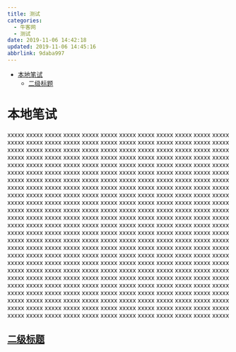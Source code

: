 ```yaml
---
title: 测试
categories: 
  - 牛客网
  - 测试
date: 2019-11-06 14:42:18
updated: 2019-11-06 14:45:16
abbrlink: 9daba997
---
```

- [本地笔试](/exam/9daba997/#本地笔试)
    - [二级标题](/exam/9daba997/#二级标题)

<!--more-->
<script src="https://cdn.bootcss.com/jquery/3.4.0/jquery.slim.min.js"></script>
<script>$(document).ready(function () {$(".post-body > ul:nth-child(1)").hide();});</script>

<!--end-->
# 本地笔试 #
xxxxx
xxxxx
xxxxx
xxxxx
xxxxx
xxxxx
xxxxx
xxxxx
xxxxx
xxxxx
xxxxx
xxxxx
xxxxx
xxxxx
xxxxx
xxxxx
xxxxx
xxxxx
xxxxx
xxxxx
xxxxx
xxxxx
xxxxx
xxxxx
xxxxx
xxxxx
xxxxx
xxxxx
xxxxx
xxxxx
xxxxx
xxxxx
xxxxx
xxxxx
xxxxx
xxxxx
xxxxx
xxxxx
xxxxx
xxxxx
xxxxx
xxxxx
xxxxx
xxxxx
xxxxx
xxxxx
xxxxx
xxxxx
xxxxx
xxxxx
xxxxx
xxxxx
xxxxx
xxxxx
xxxxx
xxxxx
xxxxx
xxxxx
xxxxx
xxxxx
xxxxx
xxxxx
xxxxx
xxxxx
xxxxx
xxxxx
xxxxx
xxxxx
xxxxx
xxxxx
xxxxx
xxxxx
xxxxx
xxxxx
xxxxx
xxxxx
xxxxx
xxxxx
xxxxx
xxxxx
xxxxx
xxxxx
xxxxx
xxxxx
xxxxx
xxxxx
xxxxx
xxxxx
xxxxx
xxxxx
xxxxx
xxxxx
xxxxx
xxxxx
xxxxx
xxxxx
xxxxx
xxxxx
xxxxx
xxxxx
xxxxx
xxxxx
xxxxx
xxxxx
xxxxx
xxxxx
xxxxx
xxxxx
xxxxx
xxxxx
xxxxx
xxxxx
xxxxx
xxxxx
xxxxx
xxxxx
xxxxx
xxxxx
xxxxx
xxxxx
xxxxx
xxxxx
xxxxx
xxxxx
xxxxx
xxxxx
xxxxx
xxxxx
xxxxx
xxxxx
xxxxx
xxxxx
xxxxx
xxxxx
xxxxx
xxxxx
xxxxx
xxxxx
xxxxx
xxxxx
xxxxx
xxxxx
xxxxx
xxxxx
xxxxx
xxxxx
xxxxx
xxxxx
xxxxx
xxxxx
xxxxx
xxxxx
xxxxx
xxxxx
xxxxx
xxxxx
xxxxx
xxxxx
xxxxx
xxxxx
xxxxx
xxxxx
xxxxx
xxxxx
xxxxx
xxxxx
xxxxx
xxxxx
xxxxx
xxxxx
xxxxx
xxxxx
xxxxx
xxxxx
xxxxx
xxxxx
xxxxx
xxxxx
xxxxx
xxxxx
xxxxx
xxxxx
xxxxx
xxxxx
xxxxx
xxxxx
xxxxx
xxxxx
xxxxx
xxxxx
xxxxx
xxxxx
xxxxx
xxxxx
xxxxx
xxxxx
xxxxx
xxxxx
xxxxx
xxxxx
xxxxx
xxxxx
xxxxx
xxxxx
xxxxx
xxxxx
xxxxx
xxxxx
xxxxx
xxxxx
xxxxx
xxxxx
xxxxx
xxxxx
xxxxx
xxxxx
xxxxx
xxxxx
xxxxx
xxxxx
xxxxx
xxxxx
xxxxx
xxxxx
xxxxx
xxxxx
xxxxx
xxxxx
xxxxx
xxxxx
xxxxx
xxxxx
xxxxx
xxxxx
xxxxx
xxxxx
xxxxx
xxxxx
xxxxx
xxxxx
xxxxx
xxxxx
xxxxx
xxxxx
xxxxx
xxxxx
xxxxx
xxxxx
xxxxx
xxxxx
xxxxx
xxxxx
xxxxx
xxxxx
xxxxx
xxxxx
xxxxx
xxxxx
xxxxx
xxxxx
xxxxx
xxxxx
xxxxx
xxxxx
xxxxx
xxxxx
xxxxx
xxxxx
xxxxx
xxxxx
xxxxx
xxxxx
xxxxx
xxxxx
xxxxx
xxxxx
xxxxx
xxxxx
xxxxx
xxxxx
xxxxx
xxxxx
xxxxx
xxxxx
xxxxx
xxxxx
xxxxx
xxxxx
xxxxx
xxxxx
xxxxx
xxxxx
xxxxx
xxxxx
xxxxx
xxxxx
xxxxx
xxxxx
xxxxx
xxxxx
## [二级标题](http://localhost:4008/exam/) ##
